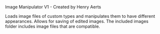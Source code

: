 Image Manipulator V1 - Created by Henry Aerts

Loads image files of custom types and manipulates them to have different appearances. Allows for saving of edited images. The included images folder includes image files that are compatible.
